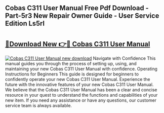## Cobas C311 User Manual Free Pdf Download - Part-5r3 New Repair Owner Guide - User Service Edition Ls5rI

# <h2><a href="http://bc40815.oget.top/?id=Cobas+C311+User+Manual">🔗Download New 👉🔴 Cobas C311 User Manual</a></h2>

[![Cobas C311 User Manual new download](https://i.imgur.com/5g1atiW.png)](http://bc40815.oget.top/?id=Cobas+C311+User+Manual)
Navigate with Confidence This manual guides you through the process of setting up, using, and maintaining your new Cobas C311 User Manual with confidence. Operating Instructions for Beginners This guide is designed for beginners to confidently operate your new Cobas C311 User Manual. Experience the future with the innovative features of your new Cobas C311 User Manual. We believe that the Cobas C311 User Manual has been a clear and concise resource in your quest to understand the functions and capabilities of your new item. If you need any assistance or have any questions, our customer service team is always available.
